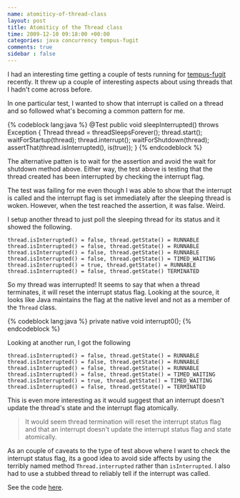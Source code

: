 ```yaml
---
name: atomiticy-of-thread-class
layout: post
title: Atomiticy of the Thread class
time: 2009-12-10 09:18:00 +00:00
categories: java concurrency tempus-fugit
comments: true
sidebar : false
---
```


I had an interesting time getting a couple of tests running for [tempus-fugit](http://tempusfugitlibrary.org/) recently. It threw up a couple of interesting aspects about using threads that I hadn't come across before.
  
In one particular test, I wanted to show that interrupt is called on a thread and so followed what's becoming a common pattern for me.

    
{% codeblock lang:java %}
@Test
public void sleepInterrupted() throws Exception {
   Thread thread = threadSleepsForever();
   thread.start();
   waitForStartup(thread);
   thread.interrupt();
   waitForShutdown(thread);
   assertThat(thread.isInterrupted(), is(true));
}  {% endcodeblock %}

    

The alternative patten is to wait for the assertion and avoid the wait for shutdown method above. Either way, the test above is testing that the thread created has been interrupted by checking the interrupt flag.
  
The test was failing for me even though I was able to show that the interrupt is called and the interrupt flag is set immediately after the sleeping thread is woken. However, when the test reached the assertion, it was false. Weird.

<!-- more -->

I setup another thread to just poll the sleeping thread for its status and it showed the following.

    thread.isInterrupted() = false, thread.getState() = RUNNABLE  
    thread.isInterrupted() = false, thread.getState() = RUNNABLE  
    thread.isInterrupted() = false, thread.getState() = RUNNABLE  
    thread.isInterrupted() = false, thread.getState() = TIMED_WAITING  
    thread.isInterrupted() = true, thread.getState() = RUNNABLE  
    thread.isInterrupted() = false, thread.getState() TERMINATED  
    

So my thread was interrupted! It seems to say that when a thread terminates, it will reset the interrupt status flag. Looking at the source, it looks like Java maintains the flag at the native level and not as a member of the `Thread` class.


{% codeblock lang:java %}
private native void interrupt0();
{% endcodeblock %}


Looking at another run, I got the following

  
    thread.isInterrupted() = false, thread.getState() = RUNNABLE
    thread.isInterrupted() = false, thread.getState() = RUNNABLE  
    thread.isInterrupted() = false, thread.getState() = RUNNABLE  
    thread.isInterrupted() = false, thread.getState() = TIMED_WAITING  
    thread.isInterrupted() = true, thread.getState() = TIMED_WAITING  
    thread.isInterrupted() = false, thread.getState() = TERMINATED  
    

This is even more interesting as it would suggest that an interrupt doesn't update the thread's state and the interrupt flag atomically.

  

> It would seem thread termination will reset the interrupt status flag and
that an interrupt doesn't update the interrupt status flag and state
atomically.


As an couple of caveats to the type of test above where I want to check the interrupt status flag, its a good idea to avoid side affects by using the terribly named method `Thread.interrupted` rather than `isInterrupted`. I also had to use a stubbed thread to reliably tell if the interrupt was called.

  
See the code [here](https://github.com/tobyweston/tempus-fugit/blob/master/src/test/java/com/google/code/tempusfugit/concurrency/ThreadUtilsTest.java).
  



